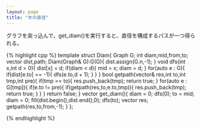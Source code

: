 ```yaml
---
layout: page
title: "木の直径"
---
```


グラフを突っ込んで、get_diam()を実行すると、直径を構成するパスが一つ得られる。

{% highlight cpp %}
template<class T> struct Diam{
  Graph<T> G;
  int diam,mid,from,to;
  vector<int> dist,path;
  Diam(Graph<T>& G):G(G){
    dist.assign(G.n,-1);
  }
  void dfs(int x,int d = 0){
    dist[x] = d;
    if(diam < d){
      mid = x;
      diam = d;
    }
    for(auto e : G){
      if(dist[e.to] == -1){
        dfs(e.to,d + 1);
      }
    }
  }
  bool getpath(vector<int>& res,int to,int tmp,int pre){
    if(tmp == to){
      res.push_back(tmp);
      return true;
    }
    for(auto e : G[tmp]){
      if(e.to != pre){
        if(getpath(res,to,e.to,tmp)){
          res.push_back(tmp);
          return true;
        }
      }
    }
    return false;
  }
  vector<int> get_diam(){
    diam = 0;
    dfs(0);
    to = mid;
    diam = 0;
    fill(dist.begin(),dist.end(),0); 
    dfs(to);
    vector<int> res;
    getpath(res,to,from,-1);
  }
};

{% endhighlight %}
